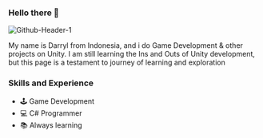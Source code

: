 ### Hello there 👋

<img src="https://i.ibb.co/StZVwQN/Github-Header-1.png" alt="Github-Header-1" border="0">

My name is Darryl from Indonesia, and i do Game Development & other projects on Unity. I am still learning the Ins and Outs of Unity development, but this page is a testament to journey of learning and exploration



### Skills and Experience
* 🕹️ Game Development
* 💻 C# Programmer
* 📚 Always learning 
